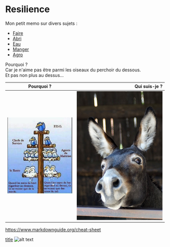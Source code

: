 # Resilience
Mon petit memo sur divers sujets : 
- [Faire](./Faire/)
- [Abri](./Abri/)
- [Eau](./Eau/)
- [Manger](./Manger/)
- [Agro](./Agro/)

Pourquoi ?  
Car je n'aime pas être parmi les oiseaux du perchoir du dessous.  
Et pas non plus au dessus...  

|Pourquoi ?|Qui suis-je ?|
|:--------:|------------:|
| ![ArbreAOiseaux.jpg](img/ArbreAOiseaux.jpg)|![moi](img/bourricot.jpg)|

https://www.markdownguide.org/cheat-sheet

[title](https://www.example.com)
![alt text](image.jpg)
